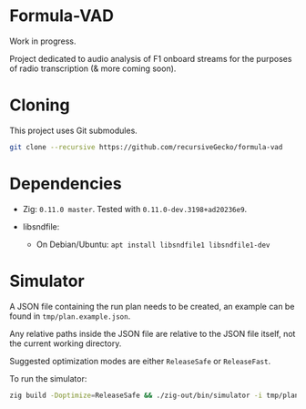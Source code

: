 # Formula-VAD

Work in progress.

Project dedicated to audio analysis of F1 onboard streams for the purposes of radio transcription (& more coming soon).


# Cloning

This project uses Git submodules.

```bash
git clone --recursive https://github.com/recursiveGecko/formula-vad
```

# Dependencies

* Zig: `0.11.0 master`. Tested with `0.11.0-dev.3198+ad20236e9`.

* libsndfile:

  * On Debian/Ubuntu: `apt install libsndfile1 libsndfile1-dev`


# Simulator

A JSON file containing the run plan needs to be created, an example can be found in `tmp/plan.example.json`.

Any relative paths inside the JSON file are relative to the JSON file itself, not the current working directory.

Suggested optimization modes are either `ReleaseSafe` or `ReleaseFast`.

To run the simulator:

```bash
zig build -Doptimize=ReleaseSafe && ./zig-out/bin/simulator -i tmp/plan.json
```
